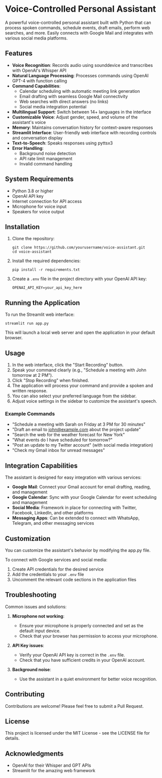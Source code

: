 # Voice-Controlled Personal Assistant

A powerful voice-controlled personal assistant built with Python that can process spoken commands, schedule events, draft emails, perform web searches, and more. Easily connects with Google Mail and integrates with various social media platforms.

## Features

- **Voice Recognition**: Records audio using sounddevice and transcribes with OpenAI's Whisper API
- **Natural Language Processing**: Processes commands using OpenAI GPT-4 with function calling
- **Command Capabilities**:
  - Calendar scheduling with automatic meeting link generation
  - Email drafting with seamless Google Mail connectivity
  - Web searches with direct answers (no links)
  - Social media integration potential
- **Multilingual Support**: Switch between 14+ languages in the interface
- **Customizable Voice**: Adjust gender, speed, and volume of the assistant's voice
- **Memory**: Maintains conversation history for context-aware responses
- **Streamlit Interface**: User-friendly web interface with recording controls and conversation display
- **Text-to-Speech**: Speaks responses using pyttsx3
- **Error Handling**:
  - Background noise detection
  - API rate limit management
  - Invalid command handling

## System Requirements

- Python 3.8 or higher
- OpenAI API key
- Internet connection for API access
- Microphone for voice input
- Speakers for voice output

## Installation

1. Clone the repository:
   ```
   git clone https://github.com/yourusername/voice-assistant.git
   cd voice-assistant
   ```

2. Install the required dependencies:
   ```
   pip install -r requirements.txt
   ```

3. Create a `.env` file in the project directory with your OpenAI API key:
   ```
   OPENAI_API_KEY=your_api_key_here
   ```

## Running the Application

To run the Streamlit web interface:

```
streamlit run app.py
```

This will launch a local web server and open the application in your default browser.

## Usage

1. In the web interface, click the "Start Recording" button.
2. Speak your command clearly (e.g., "Schedule a meeting with John tomorrow at 2 PM").
3. Click "Stop Recording" when finished.
4. The application will process your command and provide a spoken and written response.
5. You can also select your preferred language from the sidebar.
6. Adjust voice settings in the sidebar to customize the assistant's speech.

### Example Commands

- "Schedule a meeting with Sarah on Friday at 3 PM for 30 minutes"
- "Draft an email to john@example.com about the project update"
- "Search the web for the weather forecast for New York"
- "What events do I have scheduled for tomorrow?"
- "Post an update to my Twitter account" (with social media integration)
- "Check my Gmail inbox for unread messages"

## Integration Capabilities

The assistant is designed for easy integration with various services:

- **Google Mail**: Connect your Gmail account for email drafting, reading, and management
- **Google Calendar**: Sync with your Google Calendar for event scheduling and management
- **Social Media**: Framework in place for connecting with Twitter, Facebook, LinkedIn, and other platforms
- **Messaging Apps**: Can be extended to connect with WhatsApp, Telegram, and other messaging services

## Customization

You can customize the assistant's behavior by modifying the app.py file.

To connect with Google services and social media:
1. Create API credentials for the desired service
2. Add the credentials to your `.env` file
3. Uncomment the relevant code sections in the application files

## Troubleshooting

Common issues and solutions:

1. **Microphone not working**:
   - Ensure your microphone is properly connected and set as the default input device.
   - Check that your browser has permission to access your microphone.

2. **API Key issues**:
   - Verify your OpenAI API key is correct in the `.env` file.
   - Check that you have sufficient credits in your OpenAI account.

3. **Background noise**:
   - Use the assistant in a quiet environment for better voice recognition.

## Contributing

Contributions are welcome! Please feel free to submit a Pull Request.

## License

This project is licensed under the MIT License - see the LICENSE file for details.

## Acknowledgments

- OpenAI for their Whisper and GPT APIs
- Streamlit for the amazing web framework 